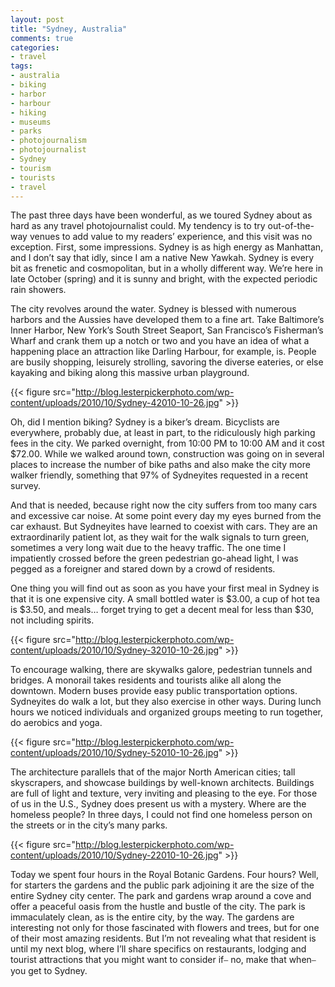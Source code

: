 ```yaml
---
layout: post
title: "Sydney, Australia"
comments: true
categories:
- travel
tags:
- australia
- biking
- harbor
- harbour
- hiking
- museums
- parks
- photojournalism
- photojournalist
- Sydney
- tourism
- tourists
- travel
---
```

The past three days have been wonderful, as we toured Sydney about as hard as any travel photojournalist could. My tendency is to try out-of-the-way venues to add value to my readers’ experience, and this visit was no exception.   First, some impressions. Sydney is as high energy as Manhattan, and I don’t say that idly, since I am a native New Yawkah. Sydney is every bit as frenetic and cosmopolitan, but in a wholly different way. We’re here in late October (spring) and it is sunny and bright, with the expected periodic rain showers.

The city revolves around the water. Sydney is blessed with numerous harbors and the Aussies have developed them to a fine art. Take Baltimore’s Inner Harbor, New York’s South Street Seaport, San Francisco’s Fisherman’s Wharf and crank them up a notch or two and you have an idea of what a happening place an attraction like Darling Harbour, for example, is. People are busily shopping, leisurely strolling, savoring the diverse eateries, or else kayaking and biking along this massive urban playground.

{{< figure src="http://blog.lesterpickerphoto.com/wp-content/uploads/2010/10/Sydney-42010-10-26.jpg" >}}

Oh, did I mention biking? Sydney is a biker’s dream. Bicyclists are everywhere, probably due, at least in part, to the ridiculously high parking fees in the city. We parked overnight, from 10:00 PM to 10:00 AM and it cost $72.00. While we walked around town, construction was going on in several places to increase the number of bike paths and also make the city more walker friendly, something that 97% of Sydneyites requested in a recent survey.

And that is needed, because right now the city suffers from too many cars and excessive car noise. At some point every day my eyes burned from the car exhaust. But Sydneyites have learned to coexist with cars. They are an extraordinarily patient lot, as they wait for the walk signals to turn green, sometimes a very long wait due to the heavy traffic. The one time I impatiently crossed before the green pedestrian go-ahead light, I was pegged as a foreigner and stared down by a crowd of residents.

One thing you will find out as soon as you have your first meal in Sydney is that it is one expensive city. A small bottled water is $3.00, a cup of hot tea is $3.50, and meals… forget trying to get a decent meal for less than $30, not including spirits.

{{< figure src="http://blog.lesterpickerphoto.com/wp-content/uploads/2010/10/Sydney-32010-10-26.jpg" >}}

To encourage walking, there are skywalks galore, pedestrian tunnels and bridges. A monorail takes residents and tourists alike all along the downtown. Modern buses provide easy public transportation options. Sydneyites do walk a lot, but they also exercise in other ways. During lunch hours we noticed individuals and organized groups meeting to run together, do aerobics and yoga.

{{< figure src="http://blog.lesterpickerphoto.com/wp-content/uploads/2010/10/Sydney-52010-10-26.jpg" >}}

The architecture parallels that of the major North American cities; tall skyscrapers, and showcase buildings by well-known architects. Buildings are full of light and texture, very inviting and pleasing to the eye. For those of us in the U.S., Sydney does present us with a mystery. Where are the homeless people? In three days, I could not find one homeless person on the streets or in the city’s many parks.

{{< figure src="http://blog.lesterpickerphoto.com/wp-content/uploads/2010/10/Sydney-22010-10-26.jpg" >}}

Today we spent four hours in the Royal Botanic Gardens. Four hours? Well, for starters the gardens and the public park adjoining it are the size of the entire Sydney city center. The park and gardens wrap around a cove and offer a peaceful oasis from the hustle and bustle of the city. The park is immaculately clean, as is the entire city, by the way. The gardens are interesting not only for those fascinated with flowers and trees, but for one of their most amazing residents. But I’m not revealing what that resident is until my next blog, where I’ll share specifics on restaurants, lodging and tourist attractions that you might want to consider if⎯ no, make that when⎯ you get to Sydney.